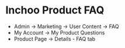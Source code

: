 # Inchoo Product FAQ

* Admin -> Marketing -> User Content -> FAQ
* My Account -> My Product Questions
* Product Page -> Details - FAQ tab


